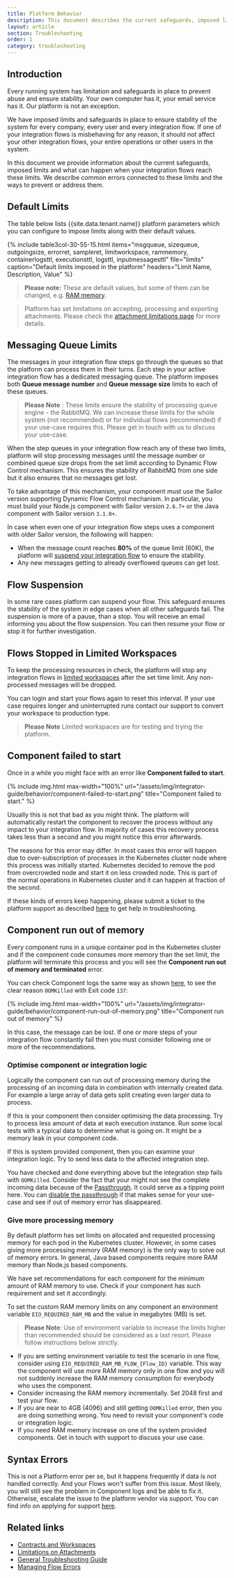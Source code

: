 ```yaml
---
title: Platform Behavior
description: This document describes the current safeguards, imposed limits and what can happen when your integration flows reach these limits.
layout: article
section: Troubleshooting
order: 1
category: troubleshooting
---
```


## Introduction

Every running system has limitation and safeguards in place to prevent abuse and
ensure stability. Your own computer has it, your email service has it. Our platform
is not an exception.

We have imposed limits and safeguards in place to ensure stability of the system
for every company, every user and every integration flow. If one of your integration
flows is misbehaving for any reason, it should not affect your other integration
flows, your entire operations or other users in the system.

In this document we provide information about the current safeguards, imposed limits
and what can happen when your integration flows reach these limits. We describe
common errors connected to these limits and the ways to prevent or address them.


## Default Limits

The table below lists {{site.data.tenant.name}} platform parameters which you
can configure to impose limits along with their default values.

{% include table3col-30-55-15.html items="msgqueue, sizequeue, outgoingsize, errorret, sampleret, limitworkspace, rammemory, containerlogsttl, executionsttl, logsttl, inputmessagesttl" file="limits" caption="Default limits imposed in the platform" headers="Limit Name, Description, Value" %}

>**Please note:** These are default values, but some of them can be changed, e.g. [RAM memory](#give-more-processing-memory).

>Platform has set limitations on accepting, processing and exporting attachments.
Please check the [attachment limitations page](/references/attachments-limitations) for more details.

## Messaging Queue Limits

The messages in your integration flow steps go through the queues so that the
platform can process them in their turns. Each step in your active integration
flow has a dedicated messaging queue. The platform imposes both **Queue message number**
and **Queue message size** limits to each of these queues.

> **Please Note** : These limits ensure the stability of processing queue
> engine - the RabbitMQ. We can increase these limits for the whole system (not recommended) or for
> individual flows (recommended) if your use-case requires this. Please get in touch with us to
> discuss your use-case.

When the step queues in your integration flow reach any of these two limits,
platform will stop processing messages until the message number or combined queue
size drops from the set limit according to Dynamic Flow Control mechanism. This
ensures the stability of RabbitMQ from one side but it also ensures that no messages
get lost.

To take advantage of this mechanism, your component must use the Sailor version
supporting Dynamic Flow Control mechanism. In particular, you must build your
Node.js component with Sailor version `2.6.7+` or the Java component with Sailor
version `3.1.0+`.

In case when even one of your integration flow steps uses a component with
older Sailor version, the following will happen:

*   When the message count reaches **80%** of the queue limit (60K), the platform will [suspend your integration flow](#flow-suspension) to ensure the stability.
*   Any new messages getting to already overflowed queues can get lost.

## Flow Suspension

In some rare cases platform can suspend your flow. This safeguard ensures the stability
of the system in edge cases when all other safeguards fail. The suspension is more
of a pause, than a stop. You will receive an email informing you about the flow suspension.
You can then resume your flow or stop it for further investigation.

## Flows Stopped in Limited Workspaces

To keep the processing resources in check, the platform will stop any
integration flows in [limited workspaces](/getting-started/contracts-and-workspaces)
after the set time limit. Any non-processed messages will be dropped.

You can login and start your flows again to reset this interval. If your use case
requires longer and uninterrupted runs contact our support to convert your
workspace to production type.

> **Please Note** Limited workspaces are for testing and trying the platform.

## Component failed to start

Once in a while you might face with an error like **Component failed to start**.

{% include img.html max-width="100%" url="/assets/img/integrator-guide/behavior/component-failed-to-start.png" title="Component failed to start." %}

Usually this is not that bad as you might think. The platform will automatically
restart the component to recover the process without any impact to your integration
flow. In majority of cases this recovery process takes less than a second and you
might notice this error afterwards.

The reasons for this error may differ. In most cases this error will happen due
to over-subscription of processes in the Kubernetes cluster node where this process
was initially started. Kubernetes decided to remove the pod from overcrowded node
and start it on less crowded node. This is part of the normal operations
in Kubernetes cluster and it can happen at fraction of the second.

If these kinds of errors keep happening, please submit a ticket to the
platform support as described [here](general-troubleshooting-guide) to get help
in troubleshooting.


## Component run out of memory

Every component runs in a unique container pod in the Kubernetes cluster and if
the component code consumes more memory than the set limit, the platform will
terminate this process and you will see the **Component run out of memory and terminated** error.

You can check Component logs the same way as shown [here](managing-flow-errors),
to see the clear reason `OOMKilled` with Exit code `137`:

{% include img.html max-width="100%" url="/assets/img/integrator-guide/behavior/component-run-out-of-memory.png" title="Component run out of memory" %}

In this case, the message can be lost. If one or more steps of your integration
flow constantly fail then you must consider following one or more of the recommendations.

### Optimise component or integration logic

Logically the component can run out of processing memory during the processing of
an incoming data in combination with internally created data. For example a
large array of data gets split creating even larger data to process.

If this is your component then consider optimising the data processing. Try to
process less amount of data at each execution instance. Run some local tests with
a typical data to determine what is going on. It might be a memory leak in your
component code.

If this is system provided component, then you can examine your integration logic.
Try to send less data to the affected integration step.

You have checked and done everything above but the integration step fails with
`OOMKilled`. Consider the fact that your might not see the complete incoming data because
of the [Passthrough](/getting-started/passthrough-feature). It could serve as a
tipping point here. You can [disable the passthrough](/getting-started/passthrough-feature#disable-passthrough) if that makes sense for your use-case and see if out of memory error has disappeared.

### Give more processing memory

By default platform has set limits on allocated and requested processing memory
for each pod in the Kubernetes cluster. However, in some cases giving more processing
memory (RAM memory) is the only way to solve out of memory errors. In general,
Java based components require more RAM memory than Node.js based components.

We have set recommendations for each component for the minimum amount of RAM
memory to use. Check if your component has such requirement and set it accordingly.

To set the custom RAM memory limits on any component an environment variable
`EIO_REQUIRED_RAM_MB` and the value in megabytes (MB) is set.

> **Please Note**: Use of environment variable to increase the limits higher than
> recommended should be considered as a last resort. Please follow instructions below strictly.

*   If you are setting environment variable to test the scenario in one flow, consider using `EIO_REQUIRED_RAM_MB_FLOW_{Flow_ID}` variable. This way the component will use more RAM memory only in one flow and you will not suddenly increase the RAM memory consumption for everybody who uses the component.
*   Consider increasing the RAM memory incrementally. Set 2048 first and test your flow.
*   If you are near to 4GB (4096) and still getting `OOMKilled` error, then you are doing something wrong. You need to revisit your component's code or integration logic.
*   If you need RAM memory increase on one of the system provided components. Get in touch with support to discuss your use case.

## Syntax Errors

This is not a Platform error per se, but it happens frequently if data is not
handled correctly. And your Flows won't suffer from this issue. Most likely,
you will still see the problem in Component logs and be able to fix it. Otherwise,
escalate the issue to the platform vendor via support. You can find info on applying
for support [here](general-troubleshooting-guide).

## Related links

- [Contracts and Workspaces](/getting-started/contracts-and-workspaces.html)
- [Limitations on Attachments](/references/attachments-limitations)
- [General Troubleshooting Guide](general-troubleshooting-guide)
- [Managing Flow Errors](managing-flow-errors)
